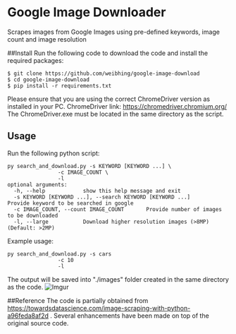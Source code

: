 # Google Image Downloader
Scrapes images from Google Images using pre-defined keywords, image count and image resolution


##Install
Run the following code to download the code and install the required packages:
```
$ git clone https://github.com/weibhing/google-image-download
$ cd google-image-download
$ pip install -r requirements.txt
```
Please ensure that you are using the correct ChromeDriver version as installed in your PC.
ChromeDriver link: https://chromedriver.chromium.org/
The ChromeDriver.exe must be located in the same directory as the script.


## Usage
Run the following python script:
```
py search_and_download.py -s KEYWORD [KEYWORD ...] \
				-c IMAGE_COUNT \
				-l
optional arguments:
  -h, --help            show this help message and exit
  -s KEYWORD [KEYWORD ...], --search KEYWORD [KEYWORD ...]		Provide keyword to be searched in google
  -c IMAGE_COUNT, --count IMAGE_COUNT		Provide number of images to be downloaded
  -l, --large           Download higher resolution images (>8MP) (Default: >2MP)							
```
Example usage:
```
py search_and_download.py -s cars
				-c 10
				-l
```
The output will be saved into "./images" folder created in the same directory as the code.
![Imgur](https://imgur.com/a/TnFTRCn)

##Reference
The code is partially obtained from https://towardsdatascience.com/image-scraping-with-python-a96feda8af2d .
Several enhancements have been made on top of the original source code.






